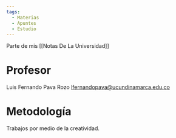 ```yaml
---
tags:
  - Materias
  - Apuntes
  - Estudio
---
```

Parte de mis [[Notas De La Universidad]]

# Profesor
Luis Fernando Pava Rozo
lfernandopava@ucundinamarca.edu.co

# Metodología
Trabajos por medio de la creatividad.